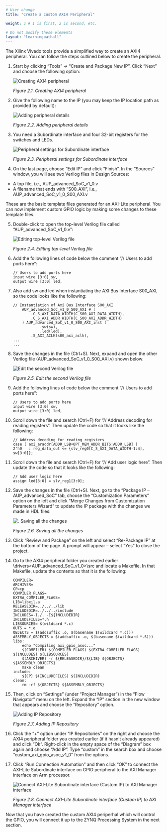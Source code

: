 ```yaml
---
# User change
title: "Create a custom AXI4 Peripheral" 

weight: 3 # 1 is first, 2 is second, etc.

# Do not modify these elements
layout: "learningpathall"
---
```


The Xilinx Vivado tools provide a simplified way to create an AXI4 peripheral. You can follow the steps outlined below to create the peripheral.

1. Start by clicking “Tools” -> “Create and Package New IP”. Click “Next” and choose the following option:

    ![Creating AXI4 peripheral](Images/Picture7.png) 

    *Figure 2.1. Creating AXI4 peripheral*

2. Give the following name to the IP (you may keep the IP location path as provided by default):

    ![Adding peripheral details](Images/Picture8.jpg) 

    *Figure 2.2. Adding peripheral details*

3. You need a Subordinate interface and four 32-bit registers for the switches and LEDs.

    ![Peripheral settings for Subordinate interface](Images/Picture9.png) 

    *Figure 2.3. Peripheral settings for Subordinate interface*

4. On the last page, choose “Edit IP” and click “Finish”. In the “Sources” window, you will see two Verilog files in Design Sources: 
- A top file, i.e., AUP_advanced_SoC_v1_0.v  
- A filename that ends with “S00_AXI”, i.e., AUP_advanced_SoC_v1_0_S00_AXI.v  

These are the basic template files generated for an AXI-Lite peripheral. You can now implement custom GPIO logic by making some changes to these template files. 

5. Double-click to open the top-level Verilog file called “AUP_advanced_SoC_v1_0.v”:

    ![Editing top-level Verilog file](Images/Picture10.png) 

    *Figure 2.4. Editing top-level Verilog file*

6. Add the following lines of code below the comment “// Users to add ports here”:

    ```
    // Users to add ports here
    input wire [3:0] sw,
    output wire [3:0] led,
    ```

7. Also add sw and led when instantiating the AXI Bus Interface S00_AXI, so the code looks like the following:

    ```
    // Instantiation of Axi Bus Interface S00_AXI
        AUP_advanced_SoC_v1_0_S00_AXI # ( 
            .C_S_AXI_DATA_WIDTH(C_S00_AXI_DATA_WIDTH),
            .C_S_AXI_ADDR_WIDTH(C_S00_AXI_ADDR_WIDTH)
        ) AUP_advanced_SoC_v1_0_S00_AXI_inst (
                .sw(sw),
                .led(led),
            .S_AXI_ACLK(s00_axi_aclk),
    ...
    ...
    ```
8. Save the changes in the file (Ctrl+S). Next, expand and open the other Verilog file (AUP_advanced_SoC_v1_0_S00_AXI.v) shown below:

    ![Edit the second Verilog file](Images/Picture11.png) 

    *Figure 2.5. Edit the second Verilog file*

9. Add the following lines of code below the comment “// Users to add ports here”:

    ```
    // Users to add ports here
    input wire [3:0] sw,
    output wire [3:0] led,
    ```

10. Scroll down the file and search (Ctrl+F) for “// Address decoding for reading registers”. Then update the code so that it looks like the following:

    ```
    // Address decoding for reading registers
    case ( axi_araddr[ADDR_LSB+OPT_MEM_ADDR_BITS:ADDR_LSB] )
    2'h0   : reg_data_out <= {slv_reg0[C_S_AXI_DATA_WIDTH-1:4], sw[3:0]};
    ```

11. Scroll down the file and search (Ctrl+F) for “// Add user logic here”. Then update the code so that it looks like the following:

    ```
    // Add user logic here
    assign led[3:0] = slv_reg1[3:0];
    ```

12. Save the changes in the file (Ctrl+S). Next, go to the “Package IP – AUP_advanced_SoC” tab, choose the “Customization Parameters” option on the left and click “Merge Changes  from Customization Parameters Wizard” to update the IP package with the changes we made in HDL files:

    ![. Saving all the changes](Images/Picture12.png) 

    *Figure 2.6. Saving all the changes*

13. Click “Review and Package” on the left and select “Re-Package IP” at the bottom of the page. A prompt will appear – select “Yes” to close the project. 

14. Go to the AXI4 peripheral folder you created earlier <IP location folder>\drivers\<AUP_advanced_SoC_v1_0>\src and locate a Makefile. In that Makefile, update the contents so that it is the following:
    ```
    COMPILER=
    ARCHIVER=
    CP=cp
    COMPILER_FLAGS=
    EXTRA_COMPILER_FLAGS=
    LIB=libxil.a
    RELEASEDIR=../../../lib
    INCLUDEDIR=../../../include
    INCLUDES=-I./. -I${INCLUDEDIR}
    INCLUDEFILES=*.h
    LIBSOURCES= $(wildcard *.c)
    OUTS = *.o
    OBJECTS = $(addsuffix .o, $(basename $(wildcard *.c)))
    ASSEMBLY_OBJECTS = $(addsuffix .o, $(basename $(wildcard *.S)))
    libs:
        echo "Compiling axi_gpio_asoc..."
        $(COMPILER) $(COMPILER_FLAGS) $(EXTRA_COMPILER_FLAGS) $(INCLUDES) $(LIBSOURCES)
        $(ARCHIVER) -r ${RELEASEDIR}/${LIB} ${OBJECTS} ${ASSEMBLY_OBJECTS}
        make clean
    include:
        ${CP} $(INCLUDEFILES) $(INCLUDEDIR)
    clean:
        rm -rf ${OBJECTS} ${ASSEMBLY_OBJECTS}
    ```
15. Then, click on “Settings” (under “Project Manager”) in the “Flow Navigator” menu on the left. Expand the “IP” section in the new window that appears and choose the “Repository” option. 

    ![Adding IP Repository](Images/Picture13.png) 

    *Figure 2.7. Adding IP Repository*

16. Click the “+” option under “IP Repositories” on the right and choose the AXI4 peripheral folder you created earlier (if it hasn’t already appeared) and click “Ok”. Right-click in the empty space of the “Diagram” box again and choose “Add IP”. Type “custom” in the search box and choose “custom_axi_gpio_asoc_v1_0” from the options. 

17. Click “Run Connection Automation” and then click “OK” to connect the AXI-Lite Subordinate interface on GPIO peripheral to the AXI Manager interface on Arm processor.

    ![Connect AXI-Lite Subordinate interface (Custom IP) to AXI Manager interface](Images/Picture14.png) 

    *Figure 2.8. Connect AXI-Lite Subordinate interface (Custom IP) to AXI Manager interface*

Now that you have created the custom AXI4 periperhal which will control the GPIO, you will connect it up to the ZYNQ Processing System in the next section.
